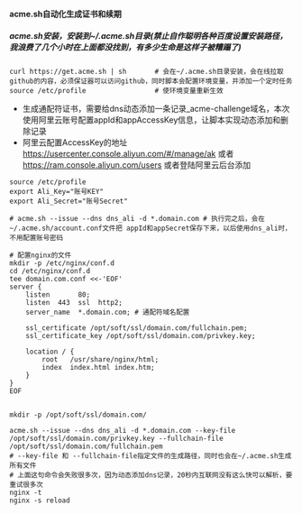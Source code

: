 #### acme.sh自动化生成证书和续期

##### acme.sh安装，安装到~/.acme.sh目录(禁止自作聪明各种百度设置安装路径，我浪费了几个小时在上面都没找到，有多少生命是这样子被糟蹋了)
```
curl https://get.acme.sh | sh       # 会在~/.acme.sh目录安装，会在线拉取github的内容，必须保证器可以访问github，同时脚本会配置环境变量，并添加一个定时任务
source /etc/profile                 # 使环境变量重新生效

```

* 生成通配符证书，需要给dns动态添加一条记录_acme-challenge域名，本次使用阿里云账号配置appId和appAccessKey信息，让脚本实现动态添加和删除记录
* 阿里云配置AccessKey的地址 https://usercenter.console.aliyun.com/#/manage/ak 或者 https://ram.console.aliyun.com/users 或者登陆阿里云后台添加

```
source /etc/profile
export Ali_Key="账号KEY"
export Ali_Secret="账号Secret"

# acme.sh --issue --dns dns_ali -d *.domain.com # 执行完之后，会在~/.acme.sh/account.conf文件把 appId和appSecret保存下来，以后使用dns_ali时，不用配置账号密码

# 配置nginx的文件
mkdir -p /etc/nginx/conf.d
cd /etc/nginx/conf.d
tee domain.com.conf <<-'EOF'
server {
    listen       80;
    listen  443  ssl  http2;
    server_name  *.domain.com; # 通配符域名配置

    ssl_certificate /opt/soft/ssl/domain.com/fullchain.pem;
    ssl_certificate_key /opt/soft/ssl/domain.com/privkey.key;

    location / {
        root   /usr/share/nginx/html;
        index  index.html index.htm;
    }
}
EOF


mkdir -p /opt/soft/ssl/domain.com/

acme.sh --issue --dns dns_ali -d *.domain.com --key-file /opt/soft/ssl/domain.com/privkey.key --fullchain-file /opt/soft/ssl/domain.com/fullchain.pem
# --key-file 和 --fullchain-file指定文件的生成路径，同时也会在~/.acme.sh生成所有文件
# 上面这句命令会失败很多次，因为动态添加dns记录，20秒内互联网没有这么快可以解析，要重试很多次
nginx -t
nginx -s reload

```

